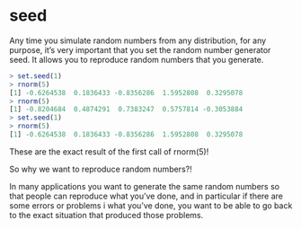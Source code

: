 # seed

Any time you simulate random numbers from any distribution, for any purpose, it’s very important that you set the random number generator seed. It allows you to reproduce random numbers that you generate.

```r
> set.seed(1)
> rnorm(5)
[1] -0.6264538  0.1836433 -0.8356286  1.5952808  0.3295078
> rnorm(5)
[1] -0.8204684  0.4874291  0.7383247  0.5757814 -0.3053884
> set.seed(1)
> rnorm(5)
[1] -0.6264538  0.1836433 -0.8356286  1.5952808  0.3295078

```
These are the exact result of the first call of rnorm(5)!

So why we want to reproduce random numbers?!

In many applications you want to generate the same random numbers so that people can reproduce what you’ve done, and in particular if there are some errors or problems i what you’ve done, you want to be able to go back to the exact situation that produced those problems.
